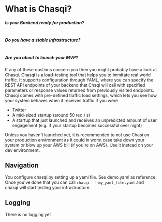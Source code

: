 # What is Chasqi?

##### Is your Backend ready for production? 
##### <br/>Do you have a stable infrastructure? 
##### <br/>Are you about to launch your MVP?

If any of these qustions concern you then you might probably have a look at Chasqi.
Chasqi is a load-testing tool that helps you to immitate real world traffic. It supports configuration through YAML,
where you can specify the REST API endpoints of your backend that Chsqi will call with specified parameters or response values
returned from previously visited endpoints. Chasqi comes with pre-defined traffic load settings, which lets you see how your 
system behaves when it receives traffic if you were 
* Twitter
* A mid-sized startup (around 50 req / s)
* A startup that just launched and receives an unpredicted amount of user engagement (e.g. if your startup becomes successful over night)

Unless you haven't launched yet, it is recommended to not use Chasi on your production environment as it could in worst case
take down your system or blow up your AWS bill (if you're on AWS). Use it instead on your dev environment. 

## Navigation
You configure chasqi by setting up a yaml file. See demo.yaml as reference. Once you've done that you can call 
`chasqi -f my_yaml_file.yaml` and chasqi will start testing your infrastructure.

## Logging
There is no logging yet
